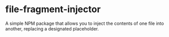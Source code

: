 # file-fragment-injector
A simple NPM package that allows you to inject the contents of one file into another, replacing a designated placeholder.
